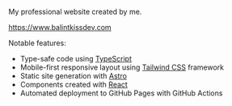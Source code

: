 My professional website created by me.

https://www.balintkissdev.com

Notable features:

- Type-safe code using [TypeScript](https://www.typescriptlang.org/)
- Mobile-first responsive layout using [Tailwind CSS](https://tailwindcss.com/) framework
- Static site generation with [Astro](https://astro.build/)
- Components created with [React](https://react.dev/)
- Automated deployment to GitHub Pages with GitHub Actions